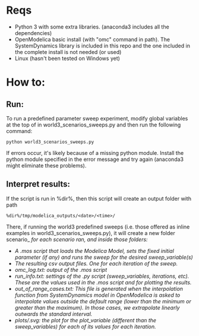 # Reqs
- Python 3 with some extra libraries. (anaconda3 includes all the dependencies)
- OpenModelica basic install (with "omc" command in path). The SystemDynamics library is included in this repo and the one included in the complete install is not needed (or used)
- Linux (hasn't been tested on Windows yet)
# How to:
## Run:
To run a predefined parameter sweep experiment, modify global variables at the top of in world3\_scenarios\_sweeps.py and then run the following command:

    python world3_scenarios_sweeps.py
If errors occur, it's likely because of a missing python module. Install the python module specified in the error message and try again (anaconda3 might eliminate these problems).
## Interpret results:
If the script is run in %dir%, then this script will create an output folder with
path

    %dir%/tmp/modelica_outputs/<date>/<time>/

There, if running the world3 predefined sweeps (i.e. those offered as inline examples in world3\_scenarios\_sweeps.py), it will create a new folder scenario\_<i> for each scenario ran, and inside those folders:

  - A .mos script that loads the Modelica Model, sets the fixed initial
parameter (if any) and runs the sweep for the desired sweep_variable(s)
  - The resulting csv output files. One for each iteration of the sweep.
  - omc_log.txt: output of the .mos script
  - run_info.txt: settings of the .py script (sweep_variables,
    iterations, etc). These are the values used in the .mos script and for
    plotting the results.
  - out_of_range_cases.txt: This file is generated when the interpolation
function from SystemDynamics model in OpenModelica is asked to
interpolate values outside the default range (lower than the minimum or greater
than the maximum). In those cases, we extrapolate linearly outwards the standard interval.
  - plots/<var>.svg: the plot for the plot_variable (different than the
sweep_variables) for each of its values for each iteration.
